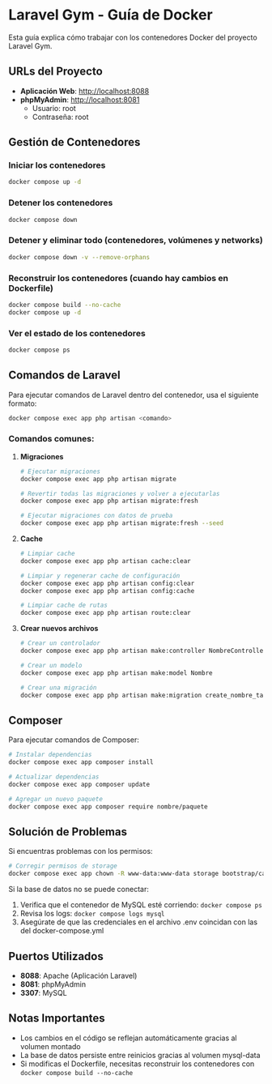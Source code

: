 # Laravel Gym - Guía de Docker

Esta guía explica cómo trabajar con los contenedores Docker del proyecto Laravel Gym.

## URLs del Proyecto

- **Aplicación Web**: [http://localhost:8088](http://localhost:8088)
- **phpMyAdmin**: [http://localhost:8081](http://localhost:8081)
  - Usuario: root
  - Contraseña: root

## Gestión de Contenedores

### Iniciar los contenedores
```bash
docker compose up -d
```

### Detener los contenedores
```bash
docker compose down
```

### Detener y eliminar todo (contenedores, volúmenes y networks)
```bash
docker compose down -v --remove-orphans
```

### Reconstruir los contenedores (cuando hay cambios en Dockerfile)
```bash
docker compose build --no-cache
docker compose up -d
```

### Ver el estado de los contenedores
```bash
docker compose ps
```

## Comandos de Laravel

Para ejecutar comandos de Laravel dentro del contenedor, usa el siguiente formato:

```bash
docker compose exec app php artisan <comando>
```

### Comandos comunes:

1. **Migraciones**
   ```bash
   # Ejecutar migraciones
   docker compose exec app php artisan migrate

   # Revertir todas las migraciones y volver a ejecutarlas
   docker compose exec app php artisan migrate:fresh

   # Ejecutar migraciones con datos de prueba
   docker compose exec app php artisan migrate:fresh --seed
   ```

2. **Cache**
   ```bash
   # Limpiar cache
   docker compose exec app php artisan cache:clear

   # Limpiar y regenerar cache de configuración
   docker compose exec app php artisan config:clear
   docker compose exec app php artisan config:cache

   # Limpiar cache de rutas
   docker compose exec app php artisan route:clear
   ```

3. **Crear nuevos archivos**
   ```bash
   # Crear un controlador
   docker compose exec app php artisan make:controller NombreController

   # Crear un modelo
   docker compose exec app php artisan make:model Nombre

   # Crear una migración
   docker compose exec app php artisan make:migration create_nombre_table
   ```

## Composer

Para ejecutar comandos de Composer:

```bash
# Instalar dependencias
docker compose exec app composer install

# Actualizar dependencias
docker compose exec app composer update

# Agregar un nuevo paquete
docker compose exec app composer require nombre/paquete
```

## Solución de Problemas

Si encuentras problemas con los permisos:

```bash
# Corregir permisos de storage
docker compose exec app chown -R www-data:www-data storage bootstrap/cache
```

Si la base de datos no se puede conectar:
1. Verifica que el contenedor de MySQL esté corriendo: `docker compose ps`
2. Revisa los logs: `docker compose logs mysql`
3. Asegúrate de que las credenciales en el archivo .env coincidan con las del docker-compose.yml

## Puertos Utilizados

- **8088**: Apache (Aplicación Laravel)
- **8081**: phpMyAdmin
- **3307**: MySQL

## Notas Importantes

- Los cambios en el código se reflejan automáticamente gracias al volumen montado
- La base de datos persiste entre reinicios gracias al volumen mysql-data
- Si modificas el Dockerfile, necesitas reconstruir los contenedores con `docker compose build --no-cache`

